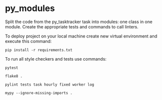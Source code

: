 # py_modules

Split the code from the py_tasktracker task into modules: one class in one module. Create the appropriate tests and commands to call linters.

To deploy project on your local machine create new virtual environment and execute this command:

`pip install -r requirements.txt`

To run all style checkers and tests use commands:

`pytest `

`flake8 .`

`pylint tests task hourly fixed worker log`

`mypy --ignore-missing-imports .`
